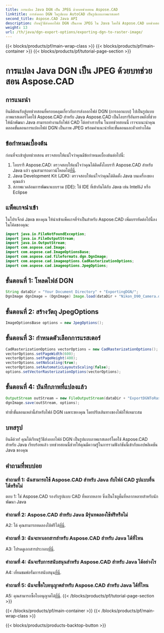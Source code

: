 ```yaml
---
title: การแปลง Java DGN เป็น JPEG ด้วยบทช่วยสอน Aspose.CAD
linktitle: การส่งออก DGN ในรูปแบบ AutoCAD เป็นรูปแบบภาพแรสเตอร์
second_title: Aspose.CAD Java API
description: เรียนรู้วิธีส่งออกไฟล์ DGN เป็นภาพ JPEG ใน Java โดยใช้ Aspose.CAD บทช่วยสอนแบบทีละขั้นตอนนี้จะแนะนำคุณตลอดกระบวนการอย่างง่ายดาย
weight: 13
url: /th/java/dgn-export-options/exporting-dgn-to-raster-image/
---
```


{{< blocks/products/pf/main-wrap-class >}}
{{< blocks/products/pf/main-container >}}
{{< blocks/products/pf/tutorial-page-section >}}

# การแปลง Java DGN เป็น JPEG ด้วยบทช่วยสอน Aspose.CAD

## การแนะนำ

ยินดีต้อนรับสู่บทช่วยสอนที่ครอบคลุมเกี่ยวกับการส่งออกไฟล์ DGN (การออกแบบ) ไปเป็นรูปแบบภาพแรสเตอร์โดยใช้ Aspose.CAD สำหรับ Java Aspose.CAD เป็นไลบรารีอันทรงพลังที่ช่วยให้นักพัฒนา Java สามารถทำงานกับไฟล์ CAD ได้อย่างราบรื่น ในบทช่วยสอนนี้ เราจะแนะนำคุณตลอดขั้นตอนการแปลงไฟล์ DGN เป็นภาพ JPEG พร้อมคำแนะนำทีละขั้นตอนและตัวอย่างโค้ด

## ข้อกำหนดเบื้องต้น

ก่อนที่จะเข้าสู่บทช่วยสอน ตรวจสอบให้แน่ใจว่าคุณมีข้อกำหนดเบื้องต้นต่อไปนี้:
1.  ไลบรารี Aspose.CAD: ตรวจสอบให้แน่ใจว่าคุณได้ติดตั้งไลบรารี Aspose.CAD สำหรับ Java แล้ว คุณสามารถดาวน์โหลดได้[ที่นี่](https://releases.aspose.com/cad/java/).
2. Java Development Kit (JDK): ตรวจสอบให้แน่ใจว่าคุณได้ติดตั้ง Java บนเครื่องของคุณแล้ว
3. สภาพแวดล้อมการพัฒนาแบบรวม (IDE): ใช้ IDE ที่เข้ากันได้กับ Java เช่น IntelliJ หรือ Eclipse

## แพ็คเกจนำเข้า

ในโปรเจ็กต์ Java ของคุณ ให้นำเข้าแพ็คเกจที่จำเป็นสำหรับ Aspose.CAD เพิ่มบรรทัดต่อไปนี้ลงในโค้ดของคุณ:

```java
import java.io.FileNotFoundException;
import java.io.FileOutputStream;
import java.io.OutputStream;
import com.aspose.cad.Image;
import com.aspose.cad.ImageOptionsBase;
import com.aspose.cad.fileformats.dgn.DgnImage;
import com.aspose.cad.imageoptions.CadRasterizationOptions;
import com.aspose.cad.imageoptions.JpegOptions;
```

## ขั้นตอนที่ 1: โหลดไฟล์ DGN

```java
String dataDir = "Your Document Directory" + "ExportingDGN/";
DgnImage dgnImage = (DgnImage) Image.load(dataDir + "Nikon_D90_Camera.dgn");
```

## ขั้นตอนที่ 2: สร้างวัตถุ JpegOptions

```java
ImageOptionsBase options = new JpegOptions();
```

## ขั้นตอนที่ 3: กำหนดตัวเลือกการแรสเตอร์

```java
CadRasterizationOptions vectorOptions = new CadRasterizationOptions();
vectorOptions.setPageWidth(600);
vectorOptions.setPageHeight(400);
vectorOptions.setNoScaling(true);
vectorOptions.setAutomaticLayoutsScaling(false);
options.setVectorRasterizationOptions(vectorOptions);
```

## ขั้นตอนที่ 4: บันทึกภาพที่แปลงแล้ว

```java
OutputStream outStream = new FileOutputStream(dataDir + "ExportDGNToRasterImage_Out.jpg");
dgnImage.save(outStream, options);
```

ทำซ้ำขั้นตอนเหล่านี้สำหรับไฟล์ DGN เฉพาะของคุณ โดยปรับเส้นทางของไฟล์ให้เหมาะสม

## บทสรุป

ยินดีด้วย! คุณได้เรียนรู้วิธีส่งออกไฟล์ DGN เป็นรูปแบบภาพแรสเตอร์โดยใช้ Aspose.CAD สำหรับ Java เรียบร้อยแล้ว บทช่วยสอนนี้ช่วยให้คุณมีความรู้ในการรวมฟังก์ชันนี้เข้ากับแอปพลิเคชัน Java ของคุณ

## คำถามที่พบบ่อย

### คำถามที่ 1: ฉันสามารถใช้ Aspose.CAD สำหรับ Java กับไฟล์ CAD รูปแบบอื่นได้หรือไม่

ตอบ 1: ใช่ Aspose.CAD รองรับรูปแบบ CAD ที่หลากหลาย ซึ่งเป็นโซลูชั่นที่หลากหลายสำหรับนักพัฒนา Java

### คำถามที่ 2: Aspose.CAD สำหรับ Java มีรุ่นทดลองใช้ฟรีหรือไม่

 A2: ได้ คุณสามารถทดลองใช้ฟรีได้[ที่นี่](https://releases.aspose.com/).

### คำถามที่ 3: ฉันจะหาเอกสารสำหรับ Aspose.CAD สำหรับ Java ได้ที่ไหน

 A3: โปรดดูเอกสารประกอบ[ที่นี่](https://reference.aspose.com/cad/java/).

### คำถามที่ 4: ฉันจะรับการสนับสนุนสำหรับ Aspose.CAD สำหรับ Java ได้อย่างไร

 A4: เยี่ยมชมฟอรั่มการสนับสนุน[ที่นี่](https://forum.aspose.com/c/cad/19).

### คำถามที่ 5: ฉันจะซื้อใบอนุญาตสำหรับ Aspose.CAD สำหรับ Java ได้ที่ไหน

 A5: คุณสามารถซื้อใบอนุญาตได้[ที่นี่](https://purchase.aspose.com/buy).
{{< /blocks/products/pf/tutorial-page-section >}}

{{< /blocks/products/pf/main-container >}}
{{< /blocks/products/pf/main-wrap-class >}}

{{< blocks/products/products-backtop-button >}}
